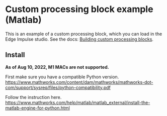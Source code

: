 # Custom processing block example (Matlab)

This is an example of a custom processing block, which you can load in the Edge Impulse studio. See the docs: [Building custom processing blocks](https://docs.edgeimpulse.com/docs/custom-blocks).

## Install 

**As of Aug 10, 2022, M1 MACs are not supported.**

First make sure you have a compatible Python version.
https://www.mathworks.com/content/dam/mathworks/mathworks-dot-com/support/sysreq/files/python-compatibility.pdf

Follow the instruction here.
https://www.mathworks.com/help/matlab/matlab_external/install-the-matlab-engine-for-python.html

